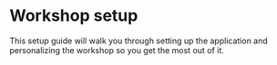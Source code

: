 # Workshop setup

This setup guide will walk you through setting up the application and personalizing the workshop so you get the most out of it.
